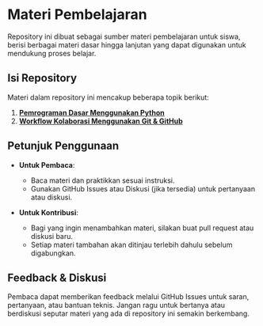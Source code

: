 
# Materi Pembelajaran

Repository ini dibuat sebagai sumber materi pembelajaran untuk siswa, berisi berbagai materi dasar hingga lanjutan yang dapat digunakan untuk mendukung proses belajar.

## Isi Repository

Materi dalam repository ini mencakup beberapa topik berikut:

1. [**Pemrograman Dasar Menggunakan Python**](./belajar-python-dasar.md)
2. [**Workflow Kolaborasi Menggunakan Git & GitHub**](./workflow-git-github.md)

## Petunjuk Penggunaan

- **Untuk Pembaca**:
  - Baca materi dan praktikkan sesuai instruksi.
  - Gunakan GitHub Issues atau Diskusi (jika tersedia) untuk pertanyaan atau diskusi.

- **Untuk Kontribusi**:
  - Bagi yang ingin menambahkan materi, silakan buat pull request atau diskusi baru.
  - Setiap materi tambahan akan ditinjau terlebih dahulu sebelum digabungkan.

## Feedback & Diskusi

Pembaca dapat memberikan feedback melalui GitHub Issues untuk saran, pertanyaan, atau bantuan teknis. Jangan ragu untuk bertanya atau berdiskusi seputar materi yang ada di repository ini semakin berkembang.
